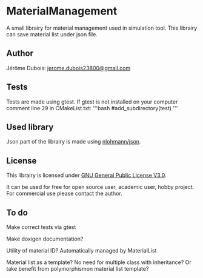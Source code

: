 # MaterialManagement
A small librairy for material management used in simulation tool. This librairy can save material list under json file.

## Author

Jérôme Dubois: jerome.dubois23800@gmail.com

## Tests

Tests are made using gtest. If gtest is not installed on your computer comment line 29 in CMakeList.txt:
'''bash
 #add_subdirectory(test)
'''

## Used library

Json part of the librairy is made using [nlohmann/json](https://github.com/nlohmann/json.git).

## License

This librairy is licensed under [GNU General Public License V3.0](LICENSE).

It can be used for free for open source user, academic user, hobby project. For commercial use please contact the author.

## To do

Make correct tests via gtest

Make doxigen documentation?

Utility of material ID? Automatically managed by MaterialList

Material list as a template? No need for multiple class with inheritance? Or take benefit from polymorphismon material list template?
